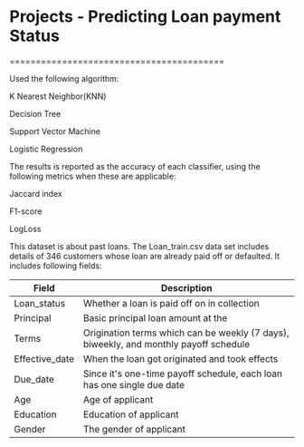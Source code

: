 # Projects - Predicting Loan payment Status
=========================================

Used the following algorithm:

K Nearest Neighbor(KNN)

Decision Tree

Support Vector Machine

Logistic Regression

The results is reported as the accuracy of each classifier, using the following metrics when these are applicable:

Jaccard index

F1-score

LogLoss


This dataset is about past loans. The Loan_train.csv data set includes details of 346 customers whose loan are already paid off or defaulted. It includes following fields:

| Field | Description |
| --- | --- |
| Loan_status | Whether a loan is paid off on in collection |
| Principal | Basic principal loan amount at the |
| Terms | Origination terms which can be weekly (7 days), biweekly, and monthly payoff schedule |
| Effective_date | When the loan got originated and took effects |
| Due_date | Since it's one-time payoff schedule, each loan has one single due date |
| Age | Age of applicant |
| Education | Education of applicant |
| Gender | The gender of applicant |